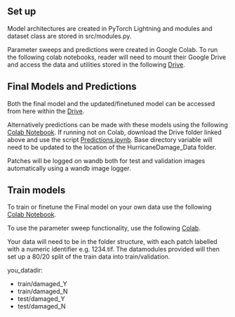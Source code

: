 ## Set up 
Model architectures are created in PyTorch Lightning and modules and dataset class are stored in src/modules.py. 

Parameter sweeps and predictions were created in Google Colab. To run the following colab notebooks, reader will need to mount their Google Drive and access the data and utilities stored in the following [Drive](https://drive.google.com/drive/folders/1b9qMhMblYRnJHzZOqJeFnltUX9jpfLTo?usp=sharing). 

## Final Models and Predictions
Both the final model and the updated/finetuned model can be accessed from here within the [Drive](https://drive.google.com/drive/folders/1sSKn6YagtzL70m8Ck3N3yppETwmd0hae?usp=sharing).

Alternatively predictions can be made with these models using the following [Colab Notebook](https://colab.research.google.com/drive/1EQUWDyDrzC-ZCKZ-z6f0sTiqZ1TF0BoX?usp=sharing). If running not on Colab, download the Drive folder linked above and use the script [Predictions.ipynb](https://github.com/graceebc9/HurricaneDamage/blob/main/model/Predictions.ipynb). Base directory variable will need to be updated to the location of the HurricaneDamage_Data folder. 

Patches will be logged on wandb both for test and validation images automatically using a wandb image logger. 

## Train models
To train or finetune the Final model on your own data use the following [Colab Notebook](https://colab.research.google.com/drive/1M_XMjO6K1uJeCehBkYy9ijEa7eX9qDtb?usp=sharing). 

To use the parameter sweep functionality, use the following [Colab](https://colab.research.google.com/drive/1RriUfp3PLFGEc85iplnGGFxM1iDLL9z3#scrollTo=BgvZXW8uB7WW). 

Your data will need to be in the folder structure, with each patch labelled with a numeric identifier e.g. 1234.tif. The datamodules provided will then set up a 80/20 split of the train data into train/validation.

you_datadir:
- train/damaged_Y
- train/damaged_N
- test/damaged_Y
- test/damaged_N
